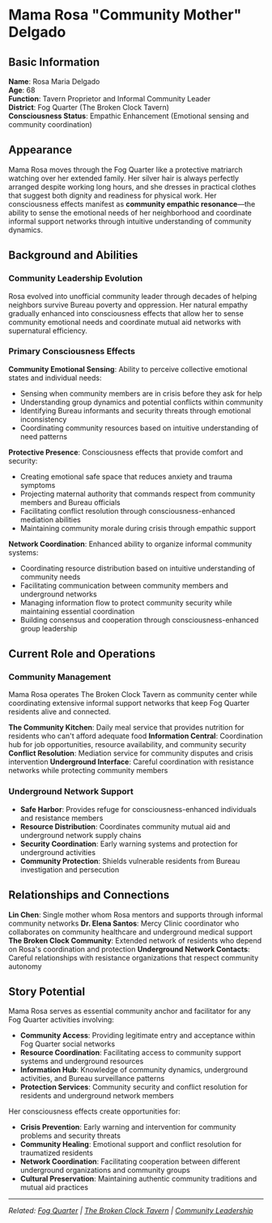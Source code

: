 # Mama Rosa "Community Mother" Delgado

## Basic Information

**Name**: Rosa Maria Delgado  
**Age**: 68  
**Function**: Tavern Proprietor and Informal Community Leader  
**District**: Fog Quarter (The Broken Clock Tavern)  
**Consciousness Status**: Empathic Enhancement (Emotional sensing and community coordination)  

## Appearance

Mama Rosa moves through the Fog Quarter like a protective matriarch watching over her extended family. Her silver hair is always perfectly arranged despite working long hours, and she dresses in practical clothes that suggest both dignity and readiness for physical work. Her consciousness effects manifest as **community empathic resonance**—the ability to sense the emotional needs of her neighborhood and coordinate informal support networks through intuitive understanding of community dynamics.

## Background and Abilities

### Community Leadership Evolution
Rosa evolved into unofficial community leader through decades of helping neighbors survive Bureau poverty and oppression. Her natural empathy gradually enhanced into consciousness effects that allow her to sense community emotional needs and coordinate mutual aid networks with supernatural efficiency.

### Primary Consciousness Effects

**Community Emotional Sensing**: Ability to perceive collective emotional states and individual needs:
- Sensing when community members are in crisis before they ask for help
- Understanding group dynamics and potential conflicts within community
- Identifying Bureau informants and security threats through emotional inconsistency
- Coordinating community resources based on intuitive understanding of need patterns

**Protective Presence**: Consciousness effects that provide comfort and security:
- Creating emotional safe space that reduces anxiety and trauma symptoms
- Projecting maternal authority that commands respect from community members and Bureau officials
- Facilitating conflict resolution through consciousness-enhanced mediation abilities
- Maintaining community morale during crisis through empathic support

**Network Coordination**: Enhanced ability to organize informal community systems:
- Coordinating resource distribution based on intuitive understanding of community needs
- Facilitating communication between community members and underground networks
- Managing information flow to protect community security while maintaining essential coordination
- Building consensus and cooperation through consciousness-enhanced group leadership

## Current Role and Operations

### Community Management
Mama Rosa operates The Broken Clock Tavern as community center while coordinating extensive informal support networks that keep Fog Quarter residents alive and connected.

**The Community Kitchen**: Daily meal service that provides nutrition for residents who can't afford adequate food
**Information Central**: Coordination hub for job opportunities, resource availability, and community security
**Conflict Resolution**: Mediation service for community disputes and crisis intervention
**Underground Interface**: Careful coordination with resistance networks while protecting community members

### Underground Network Support
- **Safe Harbor**: Provides refuge for consciousness-enhanced individuals and resistance members
- **Resource Distribution**: Coordinates community mutual aid and underground network supply chains
- **Security Coordination**: Early warning systems and protection for underground activities
- **Community Protection**: Shields vulnerable residents from Bureau investigation and persecution

## Relationships and Connections

**Lin Chen**: Single mother whom Rosa mentors and supports through informal community networks
**Dr. Elena Santos**: Mercy Clinic coordinator who collaborates on community healthcare and underground medical support
**The Broken Clock Community**: Extended network of residents who depend on Rosa's coordination and protection
**Underground Network Contacts**: Careful relationships with resistance organizations that respect community autonomy

## Story Potential

Mama Rosa serves as essential community anchor and facilitator for any Fog Quarter activities involving:
- **Community Access**: Providing legitimate entry and acceptance within Fog Quarter social networks
- **Resource Coordination**: Facilitating access to community support systems and underground resources
- **Information Hub**: Knowledge of community dynamics, underground activities, and Bureau surveillance patterns
- **Protection Services**: Community security and conflict resolution for residents and underground network members

Her consciousness effects create opportunities for:
- **Crisis Prevention**: Early warning and intervention for community problems and security threats
- **Community Healing**: Emotional support and conflict resolution for traumatized residents
- **Network Coordination**: Facilitating cooperation between different underground organizations and community groups
- **Cultural Preservation**: Maintaining authentic community traditions and mutual aid practices

---

*Related: [Fog Quarter](../../locations/districts/fog_quarter.md) | [The Broken Clock Tavern](../../locations/establishments/fog_quarter/the_broken_clock_tavern.md) | [Community Leadership](../../concepts/community_leadership.md)*